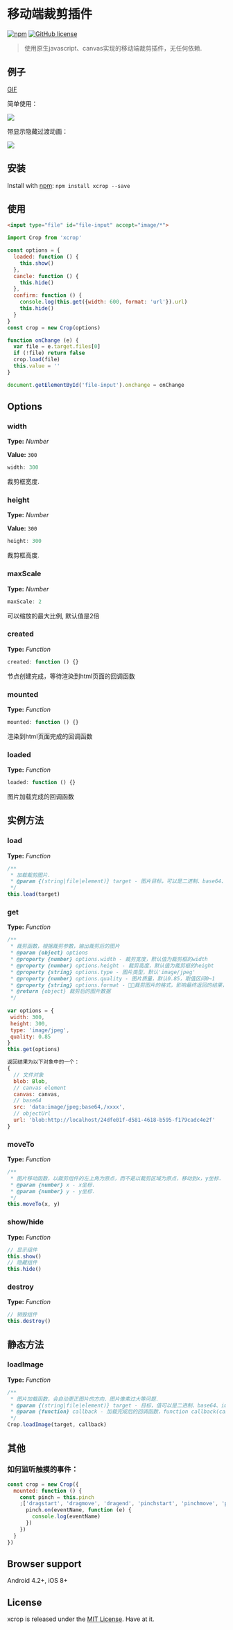 # 移动端裁剪插件  

[![npm](https://img.shields.io/npm/v/xcrop.svg)](https://www.npmjs.com/package/xcrop) [![GitHub license](https://img.shields.io/badge/license-MIT-blue.svg)]()

> 使用原生javascript、canvas实现的移动端裁剪插件，无任何依赖. 

## 例子
[GIF](https://o818xvhxo.qnssl.com/o_1c67cjdgr10g81afk1bsd1qvsgjn9.gif)  

简单使用：  

<img src="https://o818xvhxo.qnssl.com/o_1c6p8h25krv6v2eqo9aao1b4p9.png" />  

带显示隐藏过渡动画：  

<img src="https://o818xvhxo.qnssl.com/o_1c6p8l5prv8u1c5o14o6lmj163h.png" />  

## 安装

Install with [npm](https://www.npmjs.com/package/xcrop): `npm install xcrop --save`

## 使用

```html
<input type="file" id="file-input" accept="image/*">
```

``` js
import Crop from 'xcrop'

const options = {
  loaded: function () {
    this.show()
  },
  cancle: function () {
    this.hide()
  },
  confirm: function () {
    console.log(this.get({width: 600, format: 'url'}).url)
    this.hide()
  }
}
const crop = new Crop(options)

function onChange (e) {
  var file = e.target.files[0]
  if (!file) return false
  crop.load(file)
  this.value = ''
}

document.getElementById('file-input').onchange = onChange
```

## Options

### width

**Type:** _Number_

**Value:** `300`

``` js
width: 300
```

裁剪框宽度.

### height

**Type:** _Number_ 

**Value:** `300`

``` js
height: 300
```

裁剪框高度.

### maxScale

**Type:** _Number_

``` js
maxScale: 2
```

可以缩放的最大比例, 默认值是2倍

### created

**Type:** _Function_

``` js
created: function () {}
```

节点创建完成，等待渲染到html页面的回调函数

### mounted

**Type:** _Function_

``` js
mounted: function () {}
```

渲染到html页面完成的回调函数

### loaded

**Type:** _Function_

``` js
loaded: function () {}
```

图片加载完成的回调函数

## 实例方法
  
### load
**Type:** _Function_

``` js
/**
 * 加载裁剪图片.
 * @param {(string|file|element)} target - 图片目标，可以是二进制、base64、imageElement、objectUrl或者canvas.
 */
this.load(target)
```  

### get
**Type:** _Function_

``` js
/**
 * 裁剪函数，根据裁剪参数，输出裁剪后的图片
 * @param {object} options
 * @property {number} options.width - 裁剪宽度，默认值为裁剪框的width
 * @property {number} options.height - 裁剪高度，默认值为裁剪框的height
 * @property {string} options.type - 图片类型，默认'image/jpeg'
 * @property {number} options.quality - 图片质量，默认0.85，取值区间0~1
 * @property {string} options.format - 裁剪图片的格式，影响最终返回的结果，默认 'canvas'， 可选：canvas、src、blob、url
 * @return {object} 裁剪后的图片数据
 */
 
var options = {
 width: 300, 
 height: 300, 
 type: 'image/jpeg', 
 quality: 0.85
}
this.get(options)

返回结果为以下对象中的一个：
{
  // 文件对象
  blob: Blob,
  // canvas element
  canvas: canvas,
  // base64
  src: 'data:image/jpeg;base64,/xxxx',
  // objectUrl
  url: 'blob:http://localhost/24dfe01f-d581-4618-b595-f179cadc4e2f'
}
```  

### moveTo
**Type:** _Function_

``` js
/**
 * 图片移动函数，以裁剪组件的左上角为原点，而不是以裁剪区域为原点，移动到x，y坐标.
 * @param {number} x - x坐标.
 * @param {number} y - y坐标.
 */
this.moveTo(x, y)
```

### show/hide
**Type:** _Function_

``` js
// 显示组件
this.show()
// 隐藏组件
this.hide()
```

### destroy
**Type:** _Function_

``` js
// 销毁组件
this.destroy()
```

## 静态方法

### loadImage
**Type:** _Function_

``` js
/**
 * 图片加载函数，会自动更正图片的方向、图片像素过大等问题.
 * @param {(string|file|element)} target - 目标，值可以是二进制、base64、imageElement、objectUrl或者canvas.
 * @param {function} callback - 加载完成后的回调函数，function callback(canvas) {...}.
 */
Crop.loadImage(target, callback)
```

## 其他

### 如何监听触摸的事件：
``` js
const crop = new Crop({
  mounted: function () {
    const pinch = this.pinch
    ;['dragstart', 'dragmove', 'dragend', 'pinchstart', 'pinchmove', 'pinchend'].forEach(eventName => {
      pinch.on(eventName, function (e) {
        console.log(eventName)
      })
    })
  }
})
```

## Browser support

Android 4.2+, iOS 8+


## License

xcrop is released under the [MIT License](http://desandro.mit-license.org/). Have at it.  
